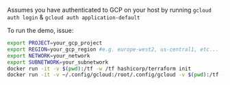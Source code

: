 
Assumes you have authenticated to GCP on your host by running `gcloud auth login` & `gcloud auth application-default`


To run the demo, issue:

```bash
export PROJECT=your_gcp_project
export REGION=your_gcp_region #e.g. europe-west2, us-central1, etc...
export NETWORK=your_network
export SUBNETWORK=your_subnetwork
docker run -it -v $(pwd):/tf -w /tf hashicorp/terraform init 
docker run -it -v ~/.config/gcloud:/root/.config/gcloud -v $(pwd):/tf -w /tf hashicorp/terraform apply -var project=${PROJECT} -var region=${REGION} -var network=${NETWORK} -auto-approve -var subnetwork=${SUBNETWORK}
```